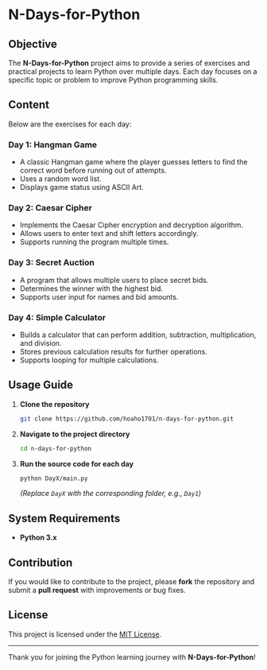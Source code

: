# N-Days-for-Python

## Objective
The **N-Days-for-Python** project aims to provide a series of exercises and practical projects to learn Python over multiple days. Each day focuses on a specific topic or problem to improve Python programming skills.

## Content
Below are the exercises for each day:

### Day 1: Hangman Game
- A classic Hangman game where the player guesses letters to find the correct word before running out of attempts.
- Uses a random word list.
- Displays game status using ASCII Art.

### Day 2: Caesar Cipher
- Implements the Caesar Cipher encryption and decryption algorithm.
- Allows users to enter text and shift letters accordingly.
- Supports running the program multiple times.

### Day 3: Secret Auction
- A program that allows multiple users to place secret bids.
- Determines the winner with the highest bid.
- Supports user input for names and bid amounts.

### Day 4: Simple Calculator
- Builds a calculator that can perform addition, subtraction, multiplication, and division.
- Stores previous calculation results for further operations.
- Supports looping for multiple calculations.

## Usage Guide
1. **Clone the repository**
   ```bash
   git clone https://github.com/hoaho1701/n-days-for-python.git
   ```
2. **Navigate to the project directory**
   ```bash
   cd n-days-for-python
   ```
3. **Run the source code for each day**
   ```bash
   python DayX/main.py
   ```
   *(Replace `DayX` with the corresponding folder, e.g., `Day1`)*

## System Requirements
- **Python 3.x**

## Contribution
If you would like to contribute to the project, please **fork** the repository and submit a **pull request** with improvements or bug fixes.

## License
This project is licensed under the [MIT License](LICENSE).

---
Thank you for joining the Python learning journey with **N-Days-for-Python**!

